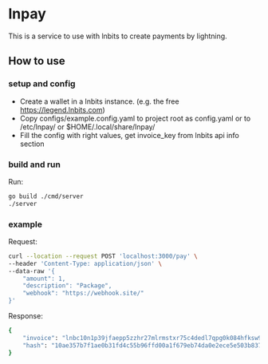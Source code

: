 # lnpay
This is a service to use with lnbits to create payments by lightning.
## How to use
### setup and config
- Create a wallet in a lnbits instance. (e.g. the free https://legend.lnbits.com)
- Copy configs/example.config.yaml to project root as config.yaml or to /etc/lnpay/ or $HOME/.local/share/lnpay/
- Fill the config with right values, get invoice_key from lnbits api info section
### build and run
Run:
```bash
go build ./cmd/server
./server
```

### example
Request:
```bash
curl --location --request POST 'localhost:3000/pay' \
--header 'Content-Type: application/json' \
--data-raw '{
    "amount": 1,
    "description": "Package",
    "webhook": "https://webhook.site/"
}'
```
Response:
```bash
{
    "invoice": "lnbc10n1p39jfaepp5zzhr27mlrmstxr75c4dedl7qpg0k084hfksw9m89u5pmsdernfcqdqv2pskx6mpvajsxqyjw5qcqpjsp5ls5lps0vmcp6mqfnd0u3nnmlpppuzw296fc4nscn5nwl3vyr3whsrzjqftzw4d5r9nsau4nkakrxxdvkm0xgl6yxwuk4lp9yzkz5kql0j5vzzkcgvqq8tgqdqqqqqqqqqqqphgq9q9qy9qsqdygx56pyrksext4n7w8zht5s03qc5jsmajqm2q8tjmksp5q98h8yevh2mrpjhn056qctdv2wav57trdq8h7q43fjwjdvh80qqnxr9tgq5ktvck",
    "hash": "10ae357b7f1ae0b31fd4c55b96ffd00a1f679eb74da0e2ece5e503b837239a70"
}
```
